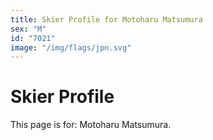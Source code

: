 ```yaml
---
title: Skier Profile for Motoharu Matsumura
sex: "M"
id: "7021"
image: "/img/flags/jpn.svg" 
---
```


# Skier Profile

This page is for: Motoharu Matsumura.
    